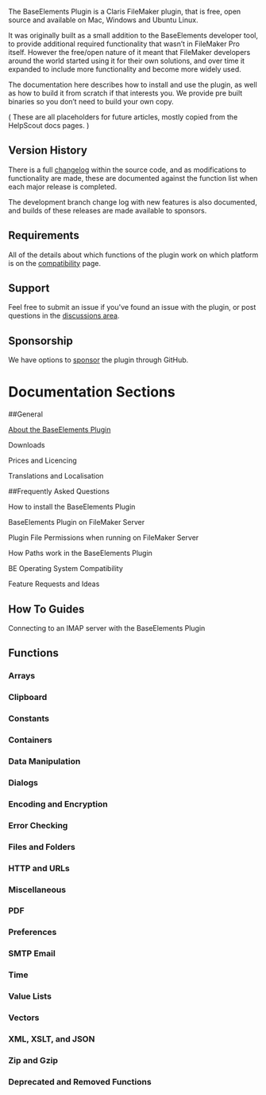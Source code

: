 The BaseElements Plugin is a Claris FileMaker plugin, that is free, open source and available on Mac, Windows and Ubuntu Linux.

It was originally built as a small addition to the BaseElements developer tool, to provide additional required functionality that wasn’t in FileMaker Pro itself. However the free/open nature of it meant that FileMaker developers around the world started using it for their own solutions, and over time it expanded to include more functionality and become more widely used.

The documentation here describes how to install and use the plugin, as well as how to build it from scratch if that interests you. We provide pre built binaries so you don’t need to build your own copy.

( These are all placeholders for future articles, mostly copied from the HelpScout docs pages. )

## Version History

There is a full [changelog](https://github.com/GoyaPtyLtd/BaseElements-Plugin/blob/master/CHANGE_LOG) within the source code, and as modifications to functionality are made, these are documented against the function list when each major release is completed.

The development branch change log with new features is also documented, and builds of these releases are made available to sponsors.

## Requirements

All of the details about which functions of the plugin work on which platform is on the [compatibility](https://docs.baseelementsplugin.com/article/438-operating-system-and-filemaker-compatibilty) page.

## Support

Feel free to submit an issue if you've found an issue with the plugin, or post questions in the [discussions area](https://github.com/GoyaPtyLtd/BaseElements-Plugin/discussions).

## Sponsorship

We have options to [sponsor](https://github.com/sponsors/GoyaPtyLtd) the plugin through GitHub.


# Documentation Sections

##General

[About the BaseElements Plugin](About.md) 

Downloads

Prices and Licencing

Translations and Localisation

##Frequently Asked Questions

How to install the BaseElements Plugin

BaseElements Plugin on FileMaker Server

Plugin File Permissions when running on FileMaker Server

How Paths work in the BaseElements Plugin

BE Operating System Compatibility

Feature Requests and Ideas

## How To Guides

Connecting to an IMAP server with the BaseElements Plugin

## Functions

### Arrays

### Clipboard

### Constants

### Containers

### Data Manipulation

### Dialogs

### Encoding and Encryption

### Error Checking

### Files and Folders

### HTTP and URLs

### Miscellaneous

### PDF

### Preferences

### SMTP Email

### Time

### Value Lists

### Vectors

### XML, XSLT, and JSON

### Zip and Gzip

### Deprecated and Removed Functions
